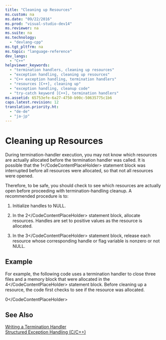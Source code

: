 ```yaml
---
title: "Cleaning up Resources"
ms.custom: na
ms.date: "09/22/2016"
ms.prod: "visual-studio-dev14"
ms.reviewer: na
ms.suite: na
ms.technology: 
  - "devlang-cpp"
ms.tgt_pltfrm: na
ms.topic: "language-reference"
dev_langs: 
  - "C++"
helpviewer_keywords: 
  - "termination handlers, cleaning up resources"
  - "exception handling, cleaning up resources"
  - "C++ exception handling, termination handlers"
  - "resources [C++], cleaning up"
  - "exception handling, cleanup code"
  - "try-catch keyword [C++], termination handlers"
ms.assetid: 65753efe-6a27-4750-b90c-50635775c1b6
caps.latest.revision: 12
translation.priority.ht: 
  - "de-de"
  - "ja-jp"
---
```

# Cleaning up Resources
During termination-handler execution, you may not know which resources are actually allocated before the termination handler was called. It is possible that the <CodeContentPlaceHolder>1\</CodeContentPlaceHolder> statement block was interrupted before all resources were allocated, so that not all resources were opened.  
  
 Therefore, to be safe, you should check to see which resources are actually open before proceeding with termination-handling cleanup. A recommended procedure is to:  
  
1.  Initialize handles to NULL.  
  
2.  In the <CodeContentPlaceHolder>2\</CodeContentPlaceHolder> statement block, allocate resources. Handles are set to positive values as the resource is allocated.  
  
3.  In the <CodeContentPlaceHolder>3\</CodeContentPlaceHolder> statement block, release each resource whose corresponding handle or flag variable is nonzero or not NULL.  
  
## Example  
 For example, the following code uses a termination handler to close three files and a memory block that were allocated in the <CodeContentPlaceHolder>4\</CodeContentPlaceHolder> statement block. Before cleaning up a resource, the code first checks to see if the resource was allocated.  
  
<CodeContentPlaceHolder>0\</CodeContentPlaceHolder>  
## See Also  
 [Writing a Termination Handler](../vs140/writing-a-termination-handler.md)   
 [Structured Exception Handling (C/C++)](../vs140/structured-exception-handling--c-c---.md)